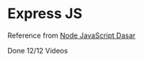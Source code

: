 # Express JS

Reference from [Node JavaScript Dasar](https://www.buildwithangga.com/kelas/node-javascript-dasar?thumbnail=wATNuz4FZX.36&main_leads=searchresult)

Done 12/12 Videos
